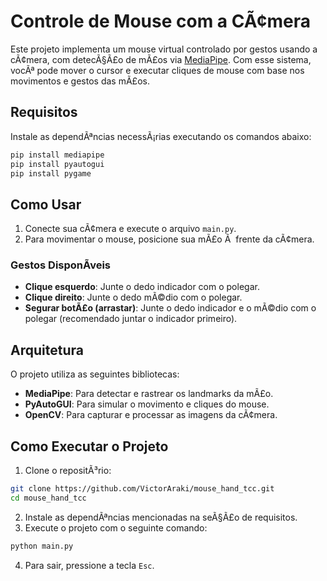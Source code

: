 
# Controle de Mouse com a CÃ¢mera

Este projeto implementa um mouse virtual controlado por gestos usando a cÃ¢mera, com detecÃ§Ã£o de mÃ£os via [MediaPipe](https://google.github.io/mediapipe/). Com esse sistema, vocÃª pode mover o cursor e executar cliques de mouse com base nos movimentos e gestos das mÃ£os.

## Requisitos

Instale as dependÃªncias necessÃ¡rias executando os comandos abaixo:

```bash
pip install mediapipe
pip install pyautogui
pip install pygame
```

## Como Usar

1. Conecte sua cÃ¢mera e execute o arquivo `main.py`.
2. Para movimentar o mouse, posicione sua mÃ£o Ã  frente da cÃ¢mera.

### Gestos DisponÃ­veis

- **Clique esquerdo**: Junte o dedo indicador com o polegar.
- **Clique direito**: Junte o dedo mÃ©dio com o polegar.
- **Segurar botÃ£o (arrastar)**: Junte o dedo indicador e o mÃ©dio com o polegar (recomendado juntar o indicador primeiro).

## Arquitetura

O projeto utiliza as seguintes bibliotecas:

- **MediaPipe**: Para detectar e rastrear os landmarks da mÃ£o.
- **PyAutoGUI**: Para simular o movimento e cliques do mouse.
- **OpenCV**: Para capturar e processar as imagens da cÃ¢mera.

## Como Executar o Projeto

1. Clone o repositÃ³rio:

```bash
git clone https://github.com/VictorAraki/mouse_hand_tcc.git
cd mouse_hand_tcc
```

2. Instale as dependÃªncias mencionadas na seÃ§Ã£o de requisitos.
3. Execute o projeto com o seguinte comando:

```bash
python main.py
```

4. Para sair, pressione a tecla `Esc`.
